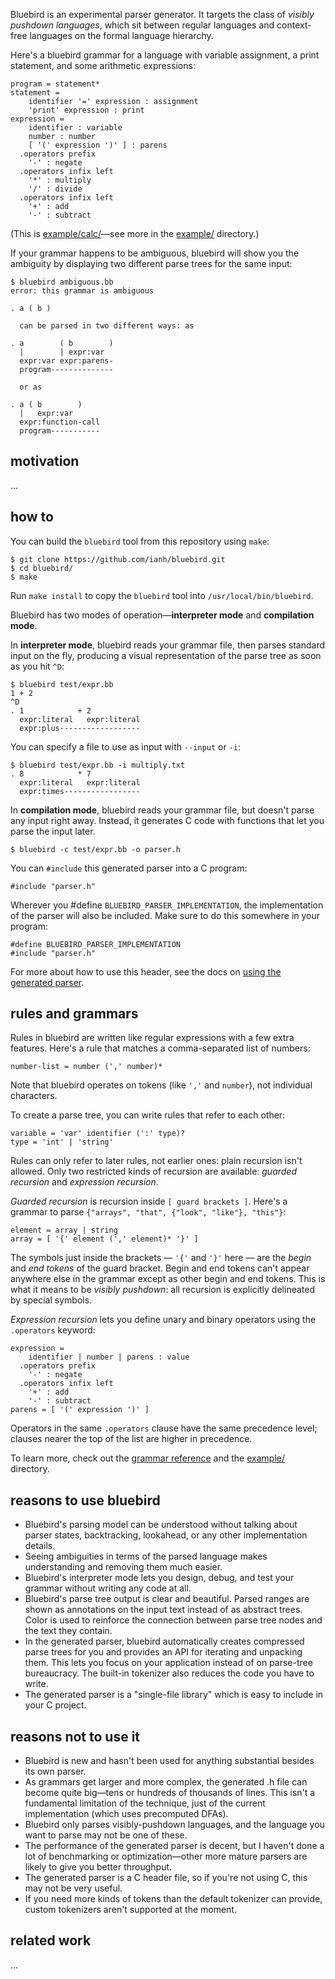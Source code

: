 Bluebird is an experimental parser generator.  It targets the class of *visibly pushdown languages*, which sit between regular languages and context-free languages on the formal language hierarchy.

Here's a bluebird grammar for a language with variable assignment, a print statement, and some arithmetic expressions:

```
program = statement*
statement =
    identifier '=' expression : assignment
    'print' expression : print
expression =
    identifier : variable
    number : number
    [ '(' expression ')' ] : parens
  .operators prefix
    '-' : negate
  .operators infix left
    '*' : multiply
    '/' : divide
  .operators infix left
    '+' : add
    '-' : subtract
```

(This is [example/calc/](example/calc/)—see more in the [example/](example/) directory.)

If your grammar happens to be ambiguous, bluebird will show you the ambiguity by displaying two different parse trees for the same input:

```
$ bluebird ambiguous.bb
error: this grammar is ambiguous

. a ( b )

  can be parsed in two different ways: as

. a        ( b        )
  |        | expr:var
  expr:var expr:parens-
  program--------------

  or as

. a ( b        )
  |   expr:var
  expr:function-call
  program-----------
```

## motivation

…

## how to

You can build the `bluebird` tool from this repository using `make`:

```
$ git clone https://github.com/ianh/bluebird.git
$ cd bluebird/
$ make
```

Run `make install` to copy the `bluebird` tool into `/usr/local/bin/bluebird`.

Bluebird has two modes of operation&mdash;**interpreter mode** and **compilation mode**.

In **interpreter mode**, bluebird reads your grammar file, then parses standard input on the fly, producing a visual representation of the parse tree as soon as you hit `^D`:

```
$ bluebird test/expr.bb
1 + 2
^D
. 1            + 2
  expr:literal   expr:literal
  expr:plus------------------
```

You can specify a file to use as input with `--input` or `-i`:

```
$ bluebird test/expr.bb -i multiply.txt
. 8            * 7
  expr:literal   expr:literal
  expr:times-----------------
```

In **compilation mode**, bluebird reads your grammar file, but doesn't parse any input right away.  Instead, it generates C code with functions that let you parse the input later.

```
$ bluebird -c test/expr.bb -o parser.h
```

You can `#include` this generated parser into a C program:

```
#include "parser.h"
```

Wherever you #define `BLUEBIRD_PARSER_IMPLEMENTATION`, the implementation of the parser will also be included.  Make sure to do this somewhere in your program:

```
#define BLUEBIRD_PARSER_IMPLEMENTATION
#include "parser.h"
```

For more about how to use this header, see the docs on [using the generated parser](doc/generated-parser.md).

## rules and grammars

Rules in bluebird are written like regular expressions with a few extra features.  Here's a rule that matches a comma-separated list of numbers:

```
number-list = number (',' number)*
```

Note that bluebird operates on tokens (like `','` and `number`), not individual characters.

To create a parse tree, you can write rules that refer to each other:

```
variable = 'var' identifier (':' type)?
type = 'int' | 'string'
```

Rules can only refer to later rules, not earlier ones: plain recursion isn't allowed.  Only two restricted kinds of recursion are available: *guarded recursion* and *expression recursion*.

*Guarded recursion* is recursion inside `[ guard brackets ]`.  Here's a grammar to parse `{"arrays", "that", {"look", "like"}, "this"}`:

```
element = array | string
array = [ '{' element (',' element)* '}' ]
```

The symbols just inside the brackets — `'{'` and `'}'` here — are the *begin* and *end tokens* of the guard bracket.  Begin and end tokens can't appear anywhere else in the grammar except as other begin and end tokens.  This is what it means to be *visibly pushdown*: all recursion is explicitly delineated by special symbols.

*Expression recursion* lets you define unary and binary operators using the `.operators` keyword:

```
expression =
    identifier | number | parens : value
  .operators prefix
    '-' : negate
  .operators infix left
    '+' : add
    '-' : subtract
parens = [ '(' expression ')' ]
```

Operators in the same `.operators` clause have the same precedence level; clauses nearer the top of the list are higher in precedence.

To learn more, check out the [grammar reference](docs/grammar-reference.md) and the [example/](example/) directory.

## reasons to use bluebird

* Bluebird's parsing model can be understood without talking about parser states, backtracking, lookahead, or any other implementation details.
* Seeing ambiguities in terms of the parsed language makes understanding and removing them much easier.
* Bluebird's interpreter mode lets you design, debug, and test your grammar without writing any code at all.
* Bluebird's parse tree output is clear and beautiful.  Parsed ranges are shown as annotations on the input text instead of as abstract trees.  Color is used to reinforce the connection between parse tree nodes and the text they contain.
* In the generated parser, bluebird automatically creates compressed parse trees for you and provides an API for iterating and unpacking them.  This lets you focus on your application instead of on parse-tree bureaucracy.  The built-in tokenizer also reduces the code you have to write.
* The generated parser is a "single-file library" which is easy to include in your C project.

## reasons not to use it

* Bluebird is new and hasn't been used for anything substantial besides its own parser.
* As grammars get larger and more complex, the generated .h file can become quite big—tens or hundreds of thousands of lines.  This isn't a fundamental limitation of the technique, just of the current implementation (which uses precomputed DFAs).
* Bluebird only parses visibly-pushdown languages, and the language you want to parse may not be one of these.
* The performance of the generated parser is decent, but I haven't done a lot of benchmarking or optimization—other more mature parsers are likely to give you better throughput.
* The generated parser is a C header file, so if you're not using C, this may not be very useful.
* If you need more kinds of tokens than the default tokenizer can provide, custom tokenizers aren't supported at the moment.

## related work

…
